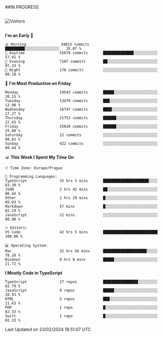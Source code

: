 ##IN PROGRESS
##
![Visitors](https://komarev.com/ghpvc/?username=petrbui&style=for-the-badge&label=Visitors+👀)



##
<!--
[![My GitHub stats](https://github-readme-stats.vercel.app/api?username=petrbui&theme=github_dark)](https://github.com/anuraghazra/github-readme-stats)

[![My wakatime stats](https://github-readme-stats.vercel.app/api/wakatime?username=petrbui&theme=github_dark)](https://github.com/anuraghazra/github-readme-stats)
-->
<!--START_SECTION:waka-->
**I'm an Early 🐤** 

```text
🌞 Morning                34013 commits       █████████░░░░░░░░░░░░░░░░   35.07 % 
🌆 Daytime                55678 commits       ██████████████░░░░░░░░░░░   57.41 % 
🌃 Evening                7107 commits        ██░░░░░░░░░░░░░░░░░░░░░░░   07.33 % 
🌙 Night                  178 commits         ░░░░░░░░░░░░░░░░░░░░░░░░░   00.18 % 
```
📅 **I'm Most Productive on Friday** 

```text
Monday                   19543 commits       █████░░░░░░░░░░░░░░░░░░░░   20.15 % 
Tuesday                  13479 commits       ███░░░░░░░░░░░░░░░░░░░░░░   13.90 % 
Wednesday                16747 commits       ████░░░░░░░░░░░░░░░░░░░░░   17.27 % 
Thursday                 21753 commits       ██████░░░░░░░░░░░░░░░░░░░   22.43 % 
Friday                   25020 commits       ██████░░░░░░░░░░░░░░░░░░░   25.80 % 
Saturday                 12 commits          ░░░░░░░░░░░░░░░░░░░░░░░░░   00.01 % 
Sunday                   422 commits         ░░░░░░░░░░░░░░░░░░░░░░░░░   00.44 % 
```


📊 **This Week I Spent My Time On** 

```text
🕑︎ Time Zone: Europe/Prague

💬 Programming Languages: 
TypeScript               35 hrs 3 mins       █████████████████████░░░░   83.30 % 
JSON                     2 hrs 42 mins       ██░░░░░░░░░░░░░░░░░░░░░░░   06.44 % 
Other                    2 hrs 29 mins       █░░░░░░░░░░░░░░░░░░░░░░░░   05.93 % 
Markdown                 57 mins             █░░░░░░░░░░░░░░░░░░░░░░░░   02.29 % 
JavaScript               22 mins             ░░░░░░░░░░░░░░░░░░░░░░░░░   00.90 % 

🔥 Editors: 
VS Code                  42 hrs 5 mins       █████████████████████████   100.00 % 

💻 Operating System: 
Mac                      32 hrs 56 mins      ████████████████████░░░░░   78.28 % 
Windows                  9 hrs 8 mins        █████░░░░░░░░░░░░░░░░░░░░   21.72 % 
```

**I Mostly Code in TypeScript** 

```text
TypeScript               27 repos            ████████████████░░░░░░░░░   62.79 % 
JavaScript               9 repos             █████░░░░░░░░░░░░░░░░░░░░   20.93 % 
HTML                     5 repos             ███░░░░░░░░░░░░░░░░░░░░░░   11.63 % 
PHP                      1 repo              █░░░░░░░░░░░░░░░░░░░░░░░░   02.33 % 
Swift                    1 repo              █░░░░░░░░░░░░░░░░░░░░░░░░   02.33 % 
```




 Last Updated on 23/02/2024 18:51:07 UTC
<!--END_SECTION:waka-->
